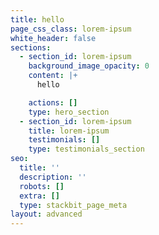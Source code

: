 ```yaml
---
title: hello
page_css_class: lorem-ipsum
white_header: false
sections:
  - section_id: lorem-ipsum
    background_image_opacity: 0
    content: |+
      hello

    actions: []
    type: hero_section
  - section_id: lorem-ipsum
    title: lorem-ipsum
    testimonials: []
    type: testimonials_section
seo:
  title: ''
  description: ''
  robots: []
  extra: []
  type: stackbit_page_meta
layout: advanced
---
```


